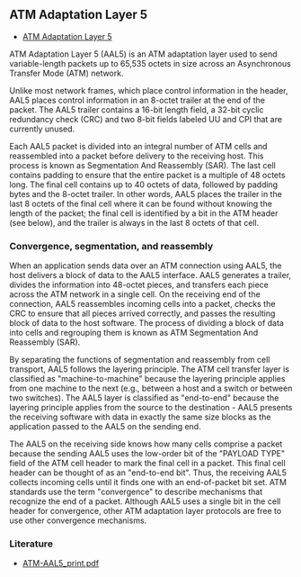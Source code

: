 ## ATM Adaptation Layer 5
* [ATM Adaptation Layer 5](https://en.wikipedia.org/wiki/ATM_Adaptation_Layer_5)

ATM Adaptation Layer 5 (AAL5) is an ATM adaptation layer used to
send variable-length packets up to 65,535 octets in size across
an Asynchronous Transfer Mode (ATM) network.

Unlike most network frames, which place control information
in the header, AAL5 places control information in an 8-octet
trailer at the end of the packet. The AAL5 trailer contains a
16-bit length field, a 32-bit cyclic redundancy check (CRC) and
two 8-bit fields labeled UU and CPI that are currently unused.

Each AAL5 packet is divided into an integral number of ATM
cells and reassembled into a packet before delivery to the
receiving host. This process is known as Segmentation And
Reassembly (SAR). The last cell contains padding to ensure that
the entire packet is a multiple of 48 octets long. The final
cell contains up to 40 octets of data, followed by padding bytes
and the 8-octet trailer. In other words, AAL5 places the trailer
in the last 8 octets of the final cell where it can be found
without knowing the length of the packet; the final cell is
identified by a bit in the ATM header (see below), and the
trailer is always in the last 8 octets of that cell.

### Convergence, segmentation, and reassembly

When an application sends data over an ATM connection using
AAL5, the host delivers a block of data to the AAL5 interface.
AAL5 generates a trailer, divides the information into 48-octet
pieces, and transfers each piece across the ATM network in a
single cell. On the receiving end of the connection, AAL5
reassembles incoming cells into a packet, checks the CRC to
ensure that all pieces arrived correctly, and passes the
resulting block of data to the host software. The process of
dividing a block of data into cells and regrouping them is
known as ATM Segmentation And Reassembly (SAR).

By separating the functions of segmentation and reassembly from
cell transport, AAL5 follows the layering principle. The ATM
cell transfer layer is classified as "machine-to-machine"
because the layering principle applies from one machine to the
next (e.g., between a host and a switch or between two switches).
The AAL5 layer is classified as "end-to-end" because the layering
principle applies from the source to the destination - AAL5
presents the receiving software with data in exactly the same
size blocks as the application passed to the AAL5 on the sending
end.

The AAL5 on the receiving side knows how many cells comprise a
packet because the sending AAL5 uses the low-order bit of the
"PAYLOAD TYPE" field of the ATM cell header to mark the final
cell in a packet. This final cell header can be thought of as an
"end-to-end bit". Thus, the receiving AAL5 collects incoming
cells until it finds one with an end-of-packet bit set. ATM
standards use the term "convergence" to describe mechanisms that
recognize the end of a packet. Although AAL5 uses a single bit
in the cell header for convergence, other ATM adaptation layer
protocols are free to use other convergence mechanisms.

### Literature
* [ATM-AAL5_print.pdf](http://ebook.pldworld.com/_Semiconductors/Motorola/Embedded_Learning_Center/ELC/CDV340CT/Rev.0/module24524/mod11_FCC_ATM-AAL5_print.pdf)
